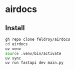 # airdocs

## Install

```sh
gh repo clone feldroy/airdocs
cd airdocs
uv venv
source .venv/bin/activate
uv sync
uv run fastapi dev main.py
```
